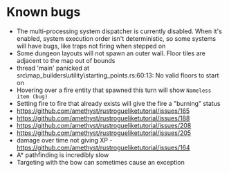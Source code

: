 # Known bugs
* The multi-processing system dispatcher is currently disabled. When it's enabled, system execution order isn't deterministic, so some systems will have bugs, like traps not firing when stepped on
* Some dungeon layouts will not spawn an outer wall. Floor tiles are adjacent to the map out of bounds
* thread 'main' panicked at src\map_builders\utility\starting_points.rs:60:13: No valid floors to start on
* Hovering over a fire entity that spawned this turn will show `Nameless item (bug)`
* Setting fire to fire that already exists will give the fire a "burning" status
* https://github.com/amethyst/rustrogueliketutorial/issues/165
* https://github.com/amethyst/rustrogueliketutorial/issues/188
* https://github.com/amethyst/rustrogueliketutorial/issues/208
* https://github.com/amethyst/rustrogueliketutorial/issues/205
* damage over time not giving XP - https://github.com/amethyst/rustrogueliketutorial/issues/164
* A* pathfinding is incredibly slow
* Targeting with the bow can sometimes cause an exception